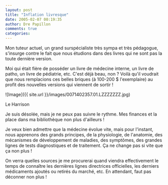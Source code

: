 ```yaml
---
layout: post
title: "Inflation livresque"
date: 2005-02-07 00:19:35
author: Dre Papillon
comments: true
categories: 
---
```



Mon tuteur actuel, un grand surspécialiste très sympa et très pédagogue, s'insurge contre le fait que nous étudions dans des livres qui ne sont pas la toute dernière version.

Moi qui était fière de posséder un livre de médecine interne, un livre de patho, un livre de pédiatrie, etc.  C'est déjà beau, non ?  Voilà qu'il voudrait que nous remplacions ces belles briques (à 100-200 $ l'exemplaire) au profit des nouvelles versions qui viennent de sortir !

![Image]({{ site.url }}/images/0071402357.01.LZZZZZZZ.jpg)
<div class="photoattrib">Le Harrison</div>



Je suis désolée, mais je ne peux pas suivre le rythme.  Mes finances et la place dans ma bibliothèque non plus d'ailleurs !

Je veux bien admettre que la médecine évolue vite, mais pour l'instant, nous apprenons des grands principes, de la physiologie, de l'anatomie, des mécanismes de développement de maladies, des symptômes, des grandes lignes de tests diagnostiques et de traitement.  Ça ne change pas si vite que ça non plus !

On verra quelles sources je me procurerai quand viendra effectivement le temps de connaître les dernières lignes directrices officielles, les derniers médicaments ajoutés ou retirés du marché, etc.  En attendant, faut pas déconner non plus !